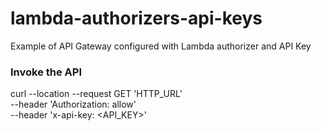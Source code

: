 # lambda-authorizers-api-keys
Example of API Gateway configured with Lambda authorizer and API Key

### Invoke the API 
curl --location --request GET 'HTTP_URL' \
--header 'Authorization: allow' \
--header 'x-api-key: <API_KEY>'

